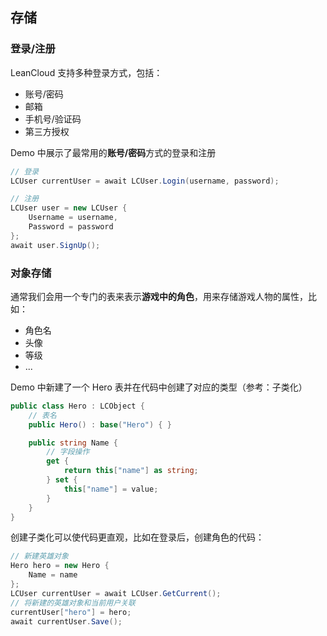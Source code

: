 ## 存储

### 登录/注册

LeanCloud 支持多种登录方式，包括：

- 账号/密码
- 邮箱
- 手机号/验证码
- 第三方授权

Demo 中展示了最常用的**账号/密码**方式的登录和注册

```csharp
// 登录
LCUser currentUser = await LCUser.Login(username, password);
```

```csharp
// 注册
LCUser user = new LCUser {
    Username = username,
    Password = password
};
await user.SignUp();
```

### 对象存储

通常我们会用一个专门的表来表示**游戏中的角色**，用来存储游戏人物的属性，比如：

- 角色名
- 头像
- 等级
- ...

Demo 中新建了一个 Hero 表并在代码中创建了对应的类型（参考：子类化）

```csharp
public class Hero : LCObject {
    // 表名
    public Hero() : base("Hero") { }

    public string Name {
        // 字段操作
        get {
            return this["name"] as string;
        } set {
            this["name"] = value;
        }
    }
}
```

创建子类化可以使代码更直观，比如在登录后，创建角色的代码：

```csharp
// 新建英雄对象
Hero hero = new Hero {
    Name = name
};
LCUser currentUser = await LCUser.GetCurrent();
// 将新建的英雄对象和当前用户关联
currentUser["hero"] = hero;
await currentUser.Save();
```

